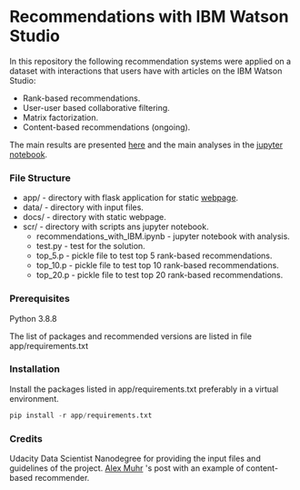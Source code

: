 # Recommendations with IBM Watson Studio

In this repository the following recommendation systems
were applied on a dataset with interactions that users have
with articles on the IBM Watson Studio:

* Rank-based recommendations.
* User-user based collaborative filtering.
* Matrix factorization.
* Content-based recommendations (ongoing).

The main results are presented [here](https://oliveirampo.github.io/ibm_engine_recommendation/)
and the main analyses in the
[jupyter notebook](https://github.com/oliveirampo/ibm_engine_recommendation/blob/main/scr/recommendations_with_IBM.ipynb).

### File Structure

* app/ - directory with flask application for static
  [webpage](https://oliveirampo.github.io/ibm_engine_recommendation/).
* data/ - directory with input files.
* docs/ - directory with static webpage.
* scr/ - directory with scripts ans jupyter notebook.
    * recommendations_with_IBM.ipynb - jupyter notebook with analysis.
    * test.py - test for the solution.
    * top_5.p - pickle file to test top 5 rank-based recommendations.
    * top_10.p - pickle file to test top 10 rank-based recommendations.
    * top_20.p - pickle file to test top 20 rank-based recommendations.
    
### Prerequisites

Python 3.8.8

The list of packages and recommended versions are listed in file app/requirements.txt

### Installation

Install the packages listed in app/requirements.txt preferably in a virtual environment.

```python
pip install -r app/requirements.txt
```

### Credits

Udacity Data Scientist Nanodegree for providing
the input files and guidelines of the project.
[Alex Muhr](https://towardsdatascience.com/building-a-content-based-recommender-for-data-science-articles-728e5ec7d63d)
's post with an example of content-based recommender.
